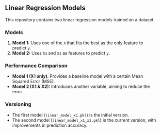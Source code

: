 ## Linear Regression Models

This repository contains two linear regression models trained on a dataset.

### Models
1. **Model 1:** Uses one of the `X` that fits the best as the only feature to predict `y`.
2. **Model 2:** Uses `X1` and `X2` as features to predict `y`.

### Performance Comparison
- **Model 1 (X1 only):** Provides a baseline model with a certain Mean Squared Error (MSE).
- **Model 2 (X1 & X2):** Introduces another variable, aiming to reduce the error.

### Versioning
- The first model (`linear_model_x1.pkl`) is the initial version.
- The second model (`linear_model_x1_x2.pkl`) is the current version, with improvements in prediction accuracy.



